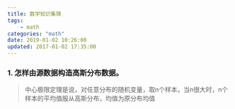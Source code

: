 ```yaml
---
title: 数学知识集锦
tags: 
	- math
categories: "math"
date: 2019-01-02 10:26:00
updated: 2017-01-02 17:35:00
---
```



### 1. 怎样由源数据构造高斯分布数据。
> 中心极限定理是说，对任意分布的随机变量，取n个样本，当n很大时，n个样本的平均值服从高斯分布，均值为原分布均值






